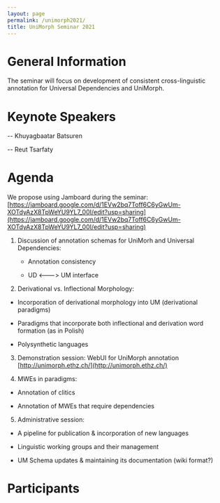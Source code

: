 ```yaml
---
layout: page
permalink: /unimorph2021/
title: UniMorph Seminar 2021
---
```


# General Information
The seminar will focus on development of consistent cross-linguistic annotation for Universal Dependencies and UniMorph. 




# Keynote Speakers

-- Khuyagbaatar Batsuren

-- Reut Tsarfaty

# Agenda

We propose using Jamboard during the seminar: [https://jamboard.google.com/d/1EVw2bq7Toff6C6yGwUm-XOTdyAzX8TpWeYU9YL7_00I/edit?usp=sharing](https://jamboard.google.com/d/1EVw2bq7Toff6C6yGwUm-XOTdyAzX8TpWeYU9YL7_00I/edit?usp=sharing)

1. Discussion of annotation schemas for UniMorh and Universal Dependencies:

    - Annotation consistency
  
    - UD <---> UM interface


2. Derivational vs. Inflectional Morphology:
  
  - Incorporation of derivational morphology into UM (derivational paradigms)

  - Paradigms that incorporate both inflectional and derivation word formation (as in Polish)

  - Polysynthetic languages

3. Demonstration session:  WebUI for UniMorph annotation [http://unimorph.ethz.ch/](http://unimorph.ethz.ch/)

4. MWEs in paradigms:

  - Annotation of clitics

  - Annotation of MWEs that require dependencies

5. Administrative session:

  - A pipeline for publication & incorporation of new languages

  - Linguistic working groups and their management

  - UM Schema updates & maintaining its documentation (wiki format?)

# Participants


